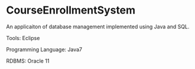 # CourseEnrollmentSystem
An applicaiton of database management implemented using Java and SQL. 

Tools: Eclipse  

Programming Language: Java7  

RDBMS: Oracle 11 
